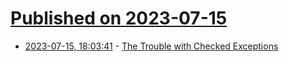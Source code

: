 # [Published on 2023-07-15](index.md)

* [2023-07-15, 18:03:41](https://lobste.rs/s/aocv9o/trouble_with_checked_exceptions) - [The Trouble with Checked Exceptions](https://www.artima.com/articles/the-trouble-with-checked-exceptions)
